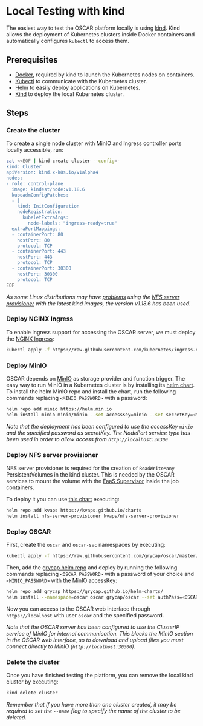 # Local Testing with kind

The easiest way to test the OSCAR platform locally is using [kind](https://kind.sigs.k8s.io/). Kind allows the deployment of Kubernetes clusters inside Docker containers and automatically configures `kubectl` to access them.

## Prerequisites

- [Docker](https://docs.docker.com/get-docker/), required by kind to launch the Kubernetes nodes on containers.
- [Kubectl](https://kubernetes.io/docs/tasks/tools/install-kubectl/) to communicate with the Kubernetes cluster.
- [Helm](https://helm.sh/docs/intro/install/) to easily deploy applications on Kubernetes.
- [Kind](https://kind.sigs.k8s.io/docs/user/quick-start/#installation) to deploy the local Kubernetes cluster.

## Steps

### Create the cluster

To create a single node cluster with MinIO and Ingress controller ports locally accessible, run:

```sh
cat <<EOF | kind create cluster --config=-
kind: Cluster
apiVersion: kind.x-k8s.io/v1alpha4
nodes:
- role: control-plane
  image: kindest/node:v1.18.6
  kubeadmConfigPatches:
  - |
    kind: InitConfiguration
    nodeRegistration:
      kubeletExtraArgs:
        node-labels: "ingress-ready=true"
  extraPortMappings:
  - containerPort: 80
    hostPort: 80
    protocol: TCP
  - containerPort: 443
    hostPort: 443
    protocol: TCP
  - containerPort: 30300
    hostPort: 30300
    protocol: TCP
EOF
```

*As some Linux distributions may have [problems](https://github.com/kubernetes-sigs/kind/issues/1487#issuecomment-694920754) using the [NFS server provisioner](https://github.com/kubernetes-sigs/nfs-ganesha-server-and-external-provisioner) with the latest kind images, the version v1.18.6 has been used.*

### Deploy NGINX Ingress

To enable Ingress support for accessing the OSCAR server, we must deploy the [NGINX Ingress](https://kubernetes.github.io/ingress-nginx/):

```sh
kubectl apply -f https://raw.githubusercontent.com/kubernetes/ingress-nginx/master/deploy/static/provider/kind/deploy.yaml
```

### Deploy MinIO

OSCAR depends on [MinIO](https://min.io/) as storage provider and function trigger. The easy way to run MinIO in a Kubernetes cluster is by installing its [helm chart](https://github.com/minio/charts). To  install the helm MinIO repo and install the chart, run the following commands replacing `<MINIO_PASSWORD>` with a password:

```sh
helm repo add minio https://helm.min.io
helm install minio minio/minio --set accessKey=minio --set secretKey=<MINIO_PASSWORD> --set service.type=NodePort --set service.nodePort=30300
```

*Note that the deployment has been configured to use the accessKey `minio` and the specified password as secretKey. The NodePort service type has been used in order to allow access from `http://localhost:30300`*

### Deploy NFS server provisioner

NFS server provisioner is required for the creation of `ReadWriteMany` PersistentVolumes in the kind cluster. This is needed by the OSCAR services to mount the volume with the [FaaS Supervisor](https://github.com/grycap/faas-supervisor) inside the job containers.

To deploy it you can use [this chart](https://github.com/kubernetes-sigs/nfs-ganesha-server-and-external-provisioner/tree/master/deploy/helm) executing:

```sh
helm repo add kvaps https://kvaps.github.io/charts
helm install nfs-server-provisioner kvaps/nfs-server-provisioner
```

### Deploy OSCAR

First, create the `oscar` and `oscar-svc` namespaces by executing:

```sh
kubectl apply -f https://raw.githubusercontent.com/grycap/oscar/master/deploy/yaml/oscar-namespaces.yaml
```

Then, add the [grycap helm repo](https://github.com/grycap/helm-charts) and deploy by running the following commands replacing `<OSCAR_PASSWORD>` with a password of your choice and `<MINIO_PASSWORD>` with the MinIO accessKey:

```sh
helm repo add grycap https://grycap.github.io/helm-charts/
helm install --namespace=oscar oscar grycap/oscar --set authPass=<OSCAR_PASSWORD> --set service.type=ClusterIP --set createIngress=true --set minIO.endpoint=http://minio.default:9000 --set minIO.TLSVerify=false --set minIO.accessKey=minio --set minIO.secretKey=<MINIO_PASSWORD>
```

Now you can access to the OSCAR web interface through `https://localhost` with user `oscar` and the specified password.

*Note that the OSCAR server has been configured to use the ClusterIP service of MinIO for internal communication. This blocks the MinIO section in the OSCAR web interface, so to download and upload files you must connect directly to MinIO (`http://localhost:30300`).*

### Delete the cluster

Once you have finished testing the platform, you can remove the local kind cluster by executing:

```sh
kind delete cluster
```

*Remember that if you have more than one cluster created, it may be required to set the `--name` flag to specify the name of the cluster to be deleted.*
